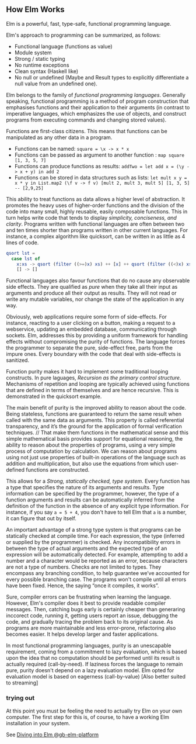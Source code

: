 ## How Elm Works

Elm is a powerful, fast, type-safe, functional programming language.

Elm's approach to programming can be summarized, as follows:

* Functional language (functions as value)
* Module system
* Strong / static typing
* No runtime exceptions
* Clean syntax (Haskell like)
* No null or undefined (Maybe and Result types to explicitly differentiate a null value from an undefined one).


Elm belongs to the family of *functional programming languages*. Generally speaking, functional programming is a method of program construction that emphasises functions and their application to their arguments (in contrast to imperative languages, which emphasizes the use of objects, and construct programs from executing commands and changing stored values).

Functions are first-class citizens. This means that functions can be manipulated as any other data in a program.

* Functions can be named: `square = \x -> x * x`
* Functions can be passed as argument to another function : `map square [1, 3, 5, 7]`
* Functions can produce functions as results: `addTwo = let add x = (\y -> x + y) in add 2`
* Functions can be stored in data structures such as lists:  `let mult x y = x * y in List.map2 (\f v -> f v) [mult 2, mult 3, mult 5] [1, 3, 5] -- [2,9,25]`

This ability to treat functions as data allows a higher level of abstraction. It promotes the heavy uses of higher-order functions and the division of the code into many small, highly reusable, easily composable functions. This in turn helps write code that tends to display *simplicity, conciseness, and clarity*. Programs written with functional languages are often between two and ten times shorter than programs written in other current languages. For instance, a complex algorithm like quicksort, can be written in as little as 4 lines of code.

```elm
qsort lst =
  case lst of
    x:xs -> qsort (filter ((>=)x) xs) ++ [x] ++ qsort (filter ((<)x) xs)
    [] -> []
```

Functional languages also favour functions that do no cause any observable side effects. They are qualified as *pure* when they take all their input as arguments and produce all their output as results. They will not read or write any mutable variables, nor change the state of the application in any way.

Obviously, web applications require some form of side-effects. For instance, reacting to a user clicking on a button, making a request to a webservice, updating an embedded database, communicating through sockets. Elm, addresses this by providing a uniform framework for handling effects without compromising the purity of functions. The language forces the programmer to separate the pure, side-effect free, parts from the impure ones. Every boundary with the code that deal with side-effects is sanitized.

Function purity makes it hard to implement some traditional looping constructs. In pure laguages, *Recursion as the primary control structure*. Mechanisms of repetition and looping are typically achieved using functions that are defined in terms of themselves  and are hence recursive. This is demonstrated in the quicksort example.

The main benefit of purity is the improved ability to reason about the code. Being stateless, functions are guaranteed to return the same result when called with the same data as arguments. This property is called referential transparency, and it’s the ground for the application of formal verification techniques. // That make them functions in the mathematical sense and this simple mathematical basis provides support for equational reasoning, the ability to reason about the properties of programs, using a very simple process of computation by calculation. We can reason about programs using not just use properties of built-in operations of the language such as addition and multiplication, but also use the equations from which user-defined functions are constructed.

This allows for a *Strong, statically checked, type system*. Every function has a type that specifies the nature of its arguments and results. Type information can be specified by the programmer, however, the type of a function arguments and results can be automatically inferred from the definition of the function in the absence of any explicit type information. For instance, if you say `a = 5 + 4`, you don't have to tell Elm that `a` is a number, it can figure that out by itself.

An important advantage of a strong type system is that programs can be statically checked at compile time. For each expression, the type (inferred or supplied by the programmer) is checked. Any incompatibility errors in between the type of actual arguments and the expected type of an expression will be automatically detected. For example, attempting to add a number and a character would be reported as an error, because characters are not a type of numbers. Checks are not limited to types. They encompass any branching condition, to help guarantee we’ve accounted for every possible branching case. The programs won't compile until all errors have been fixed. Hence, the saying “once it compiles, it works”.

Sure, compiler errors can be frustrating when learning the language. However, Elm's compiler does it best to provide readable compiler messages. Then, catching bugs early is certainly cheaper than generaring inccorect code, running it, getting users report an issue, debugging the code, and gradually tracing the problem back to its original cause. As programs are more maintainable and less error-prone, refactoring also becomes easier. It helps develop larger and faster applications.

In most functional programming languages, purity is an unescapable requirement, coming from a commitment to lazy evaluation, which is based upon the idea that no computation should be performed until its result is actually required (call-by-need).  If laziness forces the language to remain pure, purity doesn't depend on a lazy evaluation model. Elm opted for evaluation model is based on eagerness (call-by-value) [Also better suited to streaming]


### trying out

At this point you must be feeling the need to actually try Elm on your own computer. The first step for this is, of course, to have a working Elm installation in your system.

See [Diving into Elm @gb-elm-platform](https://widged.gitbooks.io/gb-elm-platform/content/en/intro/02-diving%20in.html)
